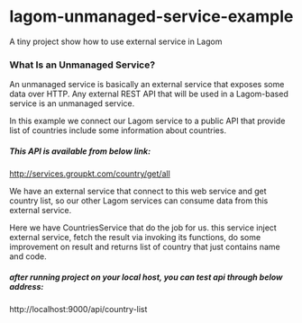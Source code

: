  
# lagom-unmanaged-service-example

A tiny project show how to use external service in Lagom

### What Is an Unmanaged Service?
An unmanaged service is basically an external service that exposes some data over HTTP. Any external REST API that will be used in a Lagom-based service is an unmanaged service.
  
In this example we connect our Lagom service to a public API that provide list of countries include some information about countries.

##### This API is available from below link:

http://services.groupkt.com/country/get/all

We have an external service that connect to this web service and get country list, so our other Lagom services can consume data from this external service.

Here we have CountriesService that do the job for us. this service inject external service, fetch the result via invoking its functions, do some improvement on result and returns list of country that just contains name and code.

##### after running project on your local host, you can test api through below address: 

http://localhost:9000/api/country-list
